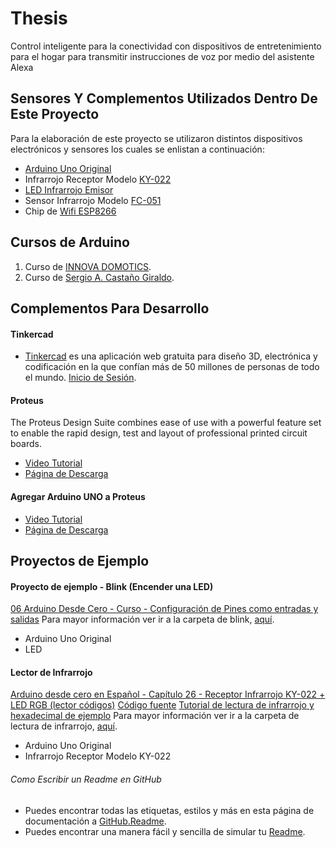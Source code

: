 # Thesis
Control inteligente para la conectividad con dispositivos de entretenimiento para el hogar para transmitir instrucciones de voz por medio del asistente Alexa

## Sensores Y Complementos Utilizados Dentro De Este Proyecto
Para la elaboración de este proyecto se utilizaron distintos dispositivos electrónicos y sensores los cuales se enlistan a continuación:

- [Arduino Uno Original](https://uelectronics.com/producto/arduino-ethernet-shield-w-5100/)
- Infrarrojo Receptor Modelo [KY-022](https://uelectronics.com/producto/sensor-receptor-infrarrojo-ir-modulo-ky-022/)
- [LED Infrarrojo Emisor](https://www.amazon.com/-/es/Adafruit-Ultrabrillante-IR-LED-25-unidades/dp/B00ULB0U44/ref=sr_1_3?__mk_es_US=%C3%85M%C3%85%C5%BD%C3%95%C3%91&crid=1JVWEFI95R13B&keywords=infrared+led&qid=1664252947&sprefix=led+infrared%2Caps%2C117&sr=8-3&language=en_US)
- Sensor Infrarrojo Modelo [FC-051](https://uelectronics.com/producto/fc-51-sensor-de-obstaculos-reflectivo-infrarojo/#:~:text=El%20M%C3%B3dulo%20Sensor%20De%20Obst%C3%A1culos%20Reflectivo%20Infrarrojo%20FC%2D51%20es,obst%C3%A1culo%20en%20la%20parte%20frontal)
- Chip de [Wifi ESP8266](https://uelectronics.com/producto/esp-01s-modulo-wifi-esp8266/)



## Cursos de Arduino
1. Curso de [INNOVA DOMOTICS](https://www.youtube.com/watch?v=2eBXHU99B0s&list=PLZHVfZzF2DYJeLXXxz6YtpBj4u7FoGPWN&index=1).
2. Curso de [Sergio A. Castaño Giraldo](https://www.youtube.com/watch?v=RxIgT5uhSxw&list=PLF-qcfymUY4W3NrcHpmm5ersLcLYIOic3&index=3&t=1s).


## Complementos Para Desarrollo
#### Tinkercad
* [Tinkercad](https://www.tinkercad.com/) es una aplicación web gratuita para diseño 3D, electrónica y codificación en la que confían más de 50 millones de personas de todo el mundo. [Inicio de Sesión](https://www.tinkercad.com/things/fmD3PguIeIU-incredible-trug/editel).


#### Proteus
The Proteus Design Suite combines ease of use with a powerful feature set to enable the rapid design, test and layout of professional printed circuit boards.

* [Video Tutorial](https://www.youtube.com/watch?v=PdKL0D908WQ)
* [Página de Descarga](https://getintopc.com/softwares/electronics/proteus-8-6-professional-free-download/)


#### Agregar Arduino UNO a Proteus
* [Video Tutorial](https://www.youtube.com/watch?v=FpnbEE2_Dio)
* [Página de Descarga](https://controlautomaticoeducacion.com/arduino/)



## Proyectos de Ejemplo
#### Proyecto de ejemplo - Blink (Encender una LED)
[06 Arduino Desde Cero - Curso - Configuración de Pines como entradas y salidas](https://www.youtube.com/watch?v=RJmtwHeP0Ko&list=PLZHVfZzF2DYJeLXXxz6YtpBj4u7FoGPWN&index=5)
Para mayor información ver ir a la carpeta de blink, [aquí](thesis/tree/main/thesis/arduino/projects/blink/code.c).
- Arduino Uno Original
- LED

#### Lector de Infrarrojo
[Arduino desde cero en Español - Capítulo 26 - Receptor Infrarrojo KY-022 + LED RGB (lector códigos)](https://www.youtube.com/watch?v=gPmsGyOuowI)
[Código fuente](https://github.com/bitwiseAr/Curso-Arduino-desde-cero/blob/master/Capitulo26/Capitulo26-Programa1.txt)
[Tutorial de lectura de infrarrojo y hexadecimal de ejemplo](https://naylampmechatronics.com/blog/36_tutorial-arduino-y-control-remoto-infrarrojo.html)
Para mayor información ver ir a la carpeta de lectura de infrarrojo, [aquí](thesis/tree/main/thesis/arduino/projects/infrarrojo/code.c).
- Arduino Uno Original
- Infrarrojo Receptor Modelo KY-022

###### Como Escribir un Readme en GitHub
* Puedes encontrar todas las etiquetas, estilos y más en esta página de documentación a [GitHub.Readme](https://docs.github.com/es/get-started/writing-on-github/getting-started-with-writing-and-formatting-on-github/basic-writing-and-formatting-syntax#styling-text).
* Puedes encontrar una manera fácil y sencilla de simular tu [Readme](https://pandao.github.io/editor.md/en.html).